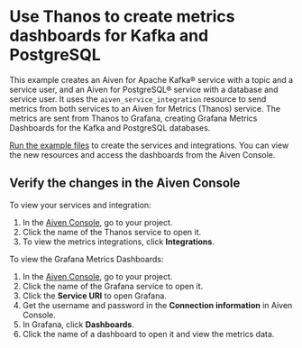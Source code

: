 # Use Thanos to create metrics dashboards for Kafka and PostgreSQL

This example creates an Aiven for Apache Kafka® service with a topic and a service user, and an Aiven for PostgreSQL® service with a database and service user.
It uses the `aiven_service_integration` resource to send metrics from both services to an Aiven for Metrics (Thanos) service. The metrics are sent from Thanos
to Grafana, creating Grafana Metrics Dashboards for the Kafka and PostgreSQL databases.

[Run the example files](https://registry.terraform.io/providers/aiven/aiven/latest/docs/guides/examples) to create the services and integrations. You can
view the new resources and access the dashboards from the Aiven Console.

## Verify the changes in the Aiven Console

To view your services and integration:

1. In the [Aiven Console](https://console.aiven.io), go to your project.
2. Click the name of the Thanos service to open it.
3. To view the metrics integrations, click **Integrations**.

To view the Grafana Metrics Dashboards:

1. In the [Aiven Console](https://console.aiven.io), go to your project.
2. Click the name of the Grafana service to open it.
3. Click the **Service URI** to open Grafana.
4. Get the username and password in the **Connection information** in Aiven Console.
5. In Grafana, click **Dashboards**.
6. Click the name of a dashboard to open it and view the metrics data.
